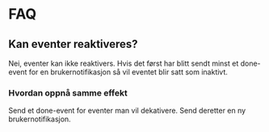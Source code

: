 # FAQ

## Kan eventer reaktiveres?
Nei, eventer kan ikke reaktivers. Hvis det først har blitt sendt minst et done-event for en brukernotifikasjon så vil 
eventet blir satt som inaktivt.

### Hvordan oppnå samme effekt
Send et done-event for eventer man vil dekativere. Send deretter en ny brukernotifikasjon.
